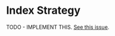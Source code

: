 # Index Strategy

TODO - IMPLEMENT THIS. [See this issue](https://github.com/adiungo/documentation/issues/3).